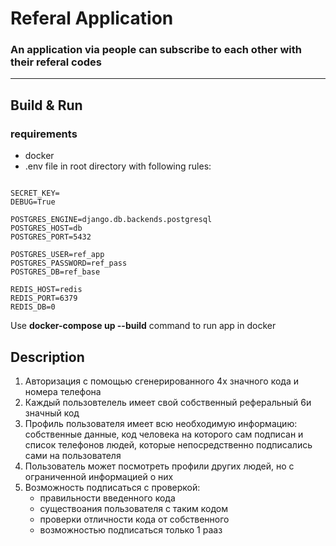 # Referal Application

### An application via people can subscribe to each other with their referal codes

___

## Build & Run

### requirements

* docker
* .env file in root directory with following rules:

```shell

SECRET_KEY= 
DEBUG=True

POSTGRES_ENGINE=django.db.backends.postgresql
POSTGRES_HOST=db
POSTGRES_PORT=5432

POSTGRES_USER=ref_app
POSTGRES_PASSWORD=ref_pass
POSTGRES_DB=ref_base

REDIS_HOST=redis
REDIS_PORT=6379
REDIS_DB=0
```

Use **docker-compose up --build** command to run app in docker

## Description

1. Авторизация с помощью сгенерированного 4х значного кода и номера телефона
2. Каждый пользовтелель имеет свой собственный реферальный 6и значный код
3. Профиль пользователя имеет всю необходимую информацию: собственные данные, код человека на которого сам подписан и список телефонов людей, которые непосредственно подписались сами на пользователя
4. Пользователь может посмотреть профили других людей, но с ограниченной информацией о них
5. Возможность подписаться с проверкой:
    * правильности введенного кода
    * существоания пользователя с таким кодом
    * проверки отличности кода от собственного
    * возможностью подписаться только 1 рааз
